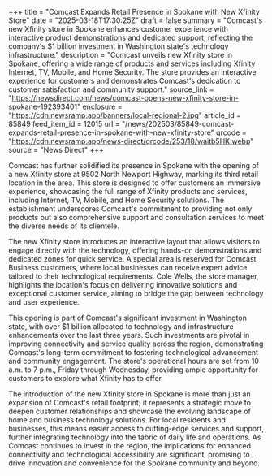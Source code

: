 +++
title = "Comcast Expands Retail Presence in Spokane with New Xfinity Store"
date = "2025-03-18T17:30:25Z"
draft = false
summary = "Comcast's new Xfinity store in Spokane enhances customer experience with interactive product demonstrations and dedicated support, reflecting the company's $1 billion investment in Washington state's technology infrastructure."
description = "Comcast unveils new Xfinity store in Spokane, offering a wide range of products and services including Xfinity Internet, TV, Mobile, and Home Security. The store provides an interactive experience for customers and demonstrates Comcast's dedication to customer satisfaction and community support."
source_link = "https://newsdirect.com/news/comcast-opens-new-xfinity-store-in-spokane-192393401"
enclosure = "https://cdn.newsramp.app/banners/local-regional-2.jpg"
article_id = 85849
feed_item_id = 12015
url = "/news/202503/85849-comcast-expands-retail-presence-in-spokane-with-new-xfinity-store"
qrcode = "https://cdn.newsramp.app/news-direct/qrcode/253/18/waitb5HK.webp"
source = "News Direct"
+++

<p>Comcast has further solidified its presence in Spokane with the opening of a new Xfinity store at 9502 North Newport Highway, marking its third retail location in the area. This store is designed to offer customers an immersive experience, showcasing the full range of Xfinity products and services, including Internet, TV, Mobile, and Home Security solutions. The establishment underscores Comcast's commitment to providing not only products but also comprehensive support and consultation services to meet the diverse needs of its clientele.</p><p>The new Xfinity store introduces an interactive layout that allows visitors to engage directly with the technology, offering hands-on demonstrations and dedicated zones for quick service. A special area is reserved for Comcast Business customers, where local businesses can receive expert advice tailored to their technological requirements. Cole Wells, the store manager, highlights the location's focus on delivering innovative solutions and exceptional customer service, aiming to bridge the gap between technology and user experience.</p><p>This opening is part of Comcast's significant investment in Washington state, with over $1 billion allocated to technology and infrastructure enhancements over the last three years. Such investments are pivotal in improving connectivity and service quality across the region, demonstrating Comcast's long-term commitment to fostering technological advancement and community engagement. The store's operational hours are set from 10 a.m. to 7 p.m., Friday through Wednesday, providing ample opportunity for customers to explore what Xfinity has to offer.</p><p>The introduction of the new Xfinity store in Spokane is more than just an expansion of Comcast's retail footprint; it represents a strategic move to deepen customer relationships and showcase the evolving landscape of home and business technology solutions. For local residents and businesses, this means easier access to cutting-edge services and support, further integrating technology into the fabric of daily life and operations. As Comcast continues to invest in the region, the implications for enhanced connectivity and technological accessibility are significant, promising to drive innovation and convenience for the Spokane community and beyond.</p>